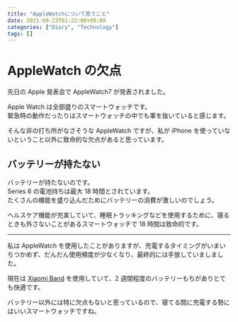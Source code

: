 ```yaml
---
title: "AppleWatchについて思うこと"
date: 2021-09-23T01:22:00+09:00
categories: ["Diary", "Technology"]
tags: []
---
```


# AppleWatch の欠点

先日の Apple 発表会で AppleWatch7 が発表されました。

Apple Watch は全部盛りのスマートウォッチです。  
緊急時の動作だったりはスマートウォッチの中でも軍を抜いていると感じます。

そんな非の打ち所がなさそうな AppleWatch ですが、私が iPhone を使っていないということ以外に致命的な欠点があると思っています。

## バッテリーが持たない

バッテリーが持たないのです。  
Series 6 の電池持ちは最大 18 時間とされています。  
たくさんの機能を盛り込んだためにバッテリーの消費が激しいのでしょう。

ヘルスケア機能が充実していて、睡眠トラッキングなどを使用するために、寝るときも外さないことがあるスマートウォッチで 18 時間は致命的です。

---

私は AppleWatch を使用したことがありますが、充電するタイミングがいまいちつかめず、だんだん使用頻度が少なくなり、最終的には手放していましました。

現在は [Xiaomi Band](https://amzn.to/2XOoLHq) を使用していて、2 週間程度のバッテリーもちがありとても快適です。

バッテリー以外には特に欠点もないと思っているので、寝てる間に充電する勢にはいいスマートウォッチですね。
